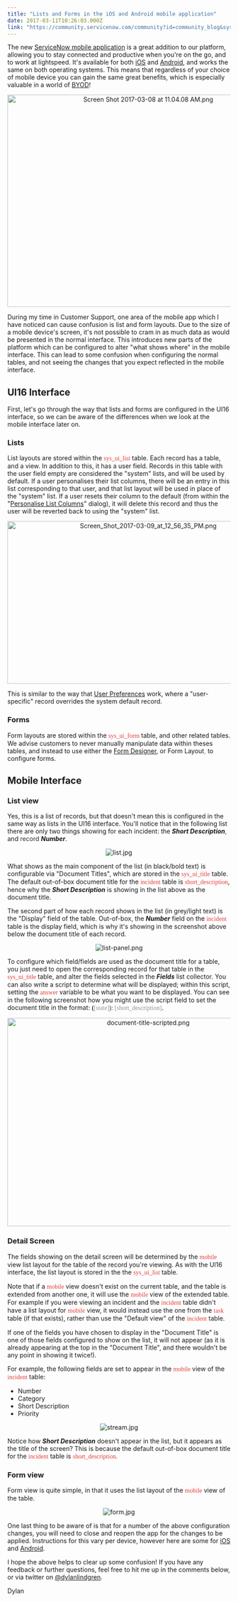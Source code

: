 ```yaml
---
title: "Lists and Forms in the iOS and Android mobile application"
date: 2017-03-11T10:26:03.000Z
link: "https://community.servicenow.com/community?id=community_blog&sys_id=686e6eaddbd0dbc01dcaf3231f9619bd"
---
```

<p>The new <a title="w.servicenow.com/products/mobile.html" href="http://www.servicenow.com/products/mobile.html">ServiceNow mobile application</a> is a great addition to our platform, allowing you to stay connected and productive when you're on the go, and to work at lightspeed. It's available for both <a title="tunes.apple.com/au/app/servicenow/id1044428492" href="https://itunes.apple.com/au/app/servicenow/id1044428492">iOS</a> and <a title="lay.google.com/store/apps/details?id=com.servicenow.servicenow" href="https://play.google.com/store/apps/details?id=com.servicenow.servicenow">Android</a>, and works the same on both operating systems. This means that regardless of your choice of mobile device you can gain the same great benefits, which is especially valuable in a world of <a title="n.wikipedia.org/wiki/Bring_your_own_device" href="https://en.wikipedia.org/wiki/Bring_your_own_device">BYOD</a>!</p><p style="text-align: center;"><img   alt="Screen Shot 2017-03-08 at 11.04.08 AM.png" class="image-1 jive-image" src="2be63c4edb5cdfc03eb27a9e0f9619ee.iix" style="width: 620px; height: 479px;"/></p><p>During my time in Customer Support, one area of the mobile app which I have noticed can cause confusion is list and form layouts. Due to the size of a mobile device's screen, it's not possible to cram in as much data as would be presented in the normal interface. This introduces new parts of the platform which can be configured to alter "what shows where" in the mobile interface. This can lead to some confusion when configuring the normal tables, and not seeing the changes that you expect reflected in the mobile interface.</p><p></p><h2>UI16 Interface</h2><p>First, let's go through the way that lists and forms are configured in the UI16 interface, so we can be aware of the differences when we look at the mobile interface later on.</p><p></p><h3>Lists</h3><p>List layouts are stored within the <span style="color: #e23d39; font-family: 'andale mono', times;">sys_ui_list</span> table. Each record has a table, and a view. In addition to this, it has a user field. Records in this table with the user field empty are considered the "system" lists, and will be used by default. If a user personalises their list columns, there will be an entry in this list corresponding to that user, and that list layout will be used in place of the "system" list. If a user resets their column to the default (from within the "<a title="ocs.servicenow.com/bundle/istanbul-servicenow-platform/page/use/using-lists-v3/task/t_PersonalizeAV3List.html" href="https://docs.servicenow.com/bundle/istanbul-servicenow-platform/page/use/using-lists-v3/task/t_PersonalizeAV3List.html">Personalise List Columns</a>" dialog), it will delete this record and thus the user will be reverted back to using the "system" list.</p><p style="text-align: center;"><img   alt="Screen_Shot_2017-03-09_at_12_56_35_PM.png" class="image-6 jive-image" src="9fa8fbb9db10db048c8ef4621f961942.iix" style="width: 620px; height: 367px;"/></p><p>This is similar to the way that <a title="ocs.servicenow.com/bundle/istanbul-servicenow-platform/page/administer/navigation-and-ui/concept/c_UserPreferences.html" href="https://docs.servicenow.com/bundle/istanbul-servicenow-platform/page/administer/navigation-and-ui/concept/c_UserPreferences.html">User Preferences</a> work, where a "user-specific" record overrides the system default record.</p><p></p><h3>Forms</h3><p>Form layouts are stored within the <span style="color: #e23d39; font-family: 'andale mono', times;">sys_ui_form</span> table, and other related tables. We advise customers to never manually manipulate data within theses tables, and instead to use either the <a title="ocs.servicenow.com/bundle/istanbul-servicenow-platform/page/administer/form-administration/concept/c_FormDesign.html" href="https://docs.servicenow.com/bundle/istanbul-servicenow-platform/page/administer/form-administration/concept/c_FormDesign.html">Form Designer</a>, or Form Layout<span style="color: #eb7a3d;">,</span> to configure forms.</p><p></p><h2>Mobile Interface</h2><p></p><h3>List view</h3><p>Yes, this is a list of records, but that doesn't mean this is configured in the same way as lists in the UI16 interface. You'll notice that in the following list there are only two things showing for each incident: the <strong><em>Short Description</em></strong><span style="color: #3d3d3d;">, </span>and <span style="color: #303030;">record</span> <strong><em>Number</em></strong>.</p><p style="text-align: center;"><img   alt="list.jpg" class="image-7 jive-image" src="2d3851cadb90d7041dcaf3231f96195e.iix" style="width: auto; height: auto;"/></p><p>What shows as the main component of the list (in black/bold text) is configurable via "Document Titles", which are stored in the <span style="font-family: 'andale mono', times; color: #e23d39;">sys_ui_title</span> table. The default out-of-box document title for the <span style="color: #e23d39; font-family: 'andale mono', times;">incident</span> table is <span style="color: #e23d39; font-family: 'andale mono', times;">short_description</span>, hence why the <em><strong>Short Description</strong></em> is showing in the list above as the document title.</p><p></p><p>The second part of how each record shows in the list (in grey/light text) is the "Display" field of the table. Out-of-box, the <em><strong>Number</strong></em> field on the <span style="color: #e23d39; font-family: 'andale mono', times;">incident</span> table is the display field, which is why it's showing in the screenshot above below the document title of each record.</p><p></p><p style="text-align: center;"><img   alt="list-panel.png" class="image-8 jive-image" src="58f6bc0edb989344e9737a9e0f96194e.iix" style="width: auto; height: auto;"/></p><p></p><p>To configure which field/fields are used as the document title for a table, you just need to open the corresponding record for that table in the <span style="font-family: 'andale mono', times; color: #e23d39;">sys_ui_title</span> table, and alter the fields selected in the <em><strong>Fields</strong></em> list collector. You can also write a script to determine what will be displayed; within this script, setting the <span style="font-family: 'andale mono', times; color: #e23d39;">answer</span> variable to be what you want to be displayed. You can see in the following screenshot how you might use the script field to set the document title in the format: <span style="font-family: 'andale mono', times; color: #909090;"><span style="color: #303030;"><strong>(</strong></span>[state]<span style="color: #303030;">):</span> [short_description]</span>.</p><p></p><p style="text-align: center;"><img   alt="document-title-scripted.png" class="image-9 jive-image" src="1f43948edb549fc03eb27a9e0f9619e5.iix" style="width: 620px; height: 470px;"/></p><p></p><h3>Detail Screen</h3><p>The fields showing on the detail screen will be determined by the <span style="color: #e23d39; font-family: 'andale mono', times;">mobile</span> view list layout for the table of the record you're viewing. As with the UI16 interface, the list layout is stored in the the <span style="color: #e23d39; font-family: 'andale mono', times;">sys_ui_list</span> table.</p><p></p><p>Note that if a <span style="color: #e23d39; font-family: 'andale mono', times;">mobile</span> view doesn't exist on the current table, and the table is extended from another one, it will use the <span style="color: #e23d39; font-family: 'andale mono', times;">mobile</span> view of the extended table. For example if you were viewing an incident and the <span style="color: #e23d39; font-family: 'andale mono', times;">incident</span> table didn't have a list layout for <span style="color: #e23d39; font-family: 'andale mono', times;">mobile</span> view, it would instead use the one from the <span style="color: #e23d39; font-family: 'andale mono', times;">task</span> table (if that exists), rather than use the "Default view" of the <span style="color: #e23d39; font-family: 'andale mono', times;">incident</span> table.</p><p></p><p>If one of the fields you have chosen to display in the "Document Title" is one of those fields configured to show on the list, it will not appear (as it is already appearing at the top in the "Document Title", and there wouldn't be any point in showing it twice!).</p><p></p><p>For example, the following fields are set to appear in the <span style="color: #e23d39; font-family: 'andale mono', times;">mobile</span> view of the <span style="color: #e23d39; font-family: 'andale mono', times;">incident</span> table:</p><ul><li>Number</li><li>Category</li><li>Short Description</li><li>Priority</li></ul><p style="text-align: center;"><img   alt="stream.jpg" class="image-2 jive-image" src="ea43180edbd417041dcaf3231f9619f2.iix" style="width: auto; height: auto;"/></p><p>Notice how <em><strong>Short Description</strong></em> doesn't appear in the list, but it appears as the title of the screen? This is because the default out-of-box document title for the <span style="color: #e23d39; font-family: 'andale mono', times;">incident</span> table is <span style="color: #e23d39; font-family: 'andale mono', times;">short_description<span style="color: #303030;">.</span></span></p><p></p><h3>Form view</h3><p>Form view is quite simple, in that it uses the list layout of the <span style="color: #e23d39; font-family: 'andale mono', times;">mobile</span> view of the table.</p><p style="text-align: center;"><img   alt="form.jpg" class="image-4 jive-image" src="fe059442dbd49fc03eb27a9e0f961997.iix" style="width: auto; height: auto;"/></p><p></p><p>One last thing to be aware of is that for a number of the above configuration changes, you will need to close and reopen the app for the changes to be applied. Instructions for this vary per device, however here are some for <a title="upport.apple.com/en-au/HT201330" href="https://support.apple.com/en-au/HT201330">iOS</a> and <a title="ww.howtogeek.com/197451/how-to-remove-an-app-from-the-recent-apps-list-in-android/" href="https://www.howtogeek.com/197451/how-to-remove-an-app-from-the-recent-apps-list-in-android/">Android</a>.</p><p></p><p>I hope the above helps to clear up some confusion! If you have any feedback or further questions, feel free to hit me up in the comments below, or via twitter on <a title="ww.twitter.com/dylanlindgren" href="https://www.twitter.com/dylanlindgren">@dylanlindgren</a>.</p><p></p><p>Dylan</p>